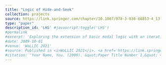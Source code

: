 ```yaml
---
title: "Logic of Hide-and-Seek"
collection: projects
source: https://link.springer.com/chapter/10.1007/978-3-030-88853-4_13
type: "paper"
description_id: 'LHS' #javascript:toggle('LHS')
#permalink
#excerpt: 'Exploring the extension of basic modal logic with an iterative substitution operator. '
#date: 2009-10-01
#venue: 'WoLLIC 2021'
#source: Published in <i>WoLLIC 2021</i>. <a href='https://link.springer.com/chapter/10.1007/978-3-030-88853-4_13'>Download paper here</a>
#citation: 'Your Name, You. (2009). &quot;Paper Title Number 1.&quot; <i>Journal 1</i>. 1(1).'
---
```

<div id="LHS" style="display:none">
<h2><span style="font-weight:
400">
Most recent works on cryptographic obfuscation focus on the high-end regime of
obfuscating general circuits while guaranteeing computational indistinguishability between functionally equivalent circuits. Motivated by the goals of simplicity and efficiency, we initiate
a systematic study of "low-end" obfuscation, focusing on simpler representation models and
information-theoretic notions of security. We obtain the following results.
<ul>
<li><i>Positive results via "white-box" learning.</i> We present a general technique for obtaining perfect indistinguishability obfuscation from exact learning algorithms that are given
restricted access to the representation of the input function. We demonstrate the usefulness
of this approach by obtaining simple obfuscation for decision trees and multilinear read-k
arithmetic formulas.
</li><li><i> Negative results via PAC learning.</i> A proper obfuscation scheme obfuscates programs
from a class C by programs from the same class. Assuming the existence of one-way functions, we show that there is no proper indistinguishability obfuscation scheme for k-CNF
formulas for any constant k >= 3; in fact, even obfuscating 3-CNF by k-CNF is impossible.
This result applies even to computationally secure obfuscation, and makes an unexpected
use of PAC learning in the context of negative results for obfuscation.
</li><li><i>Separations.</i> We study the relations between different information-theoretic notions of indistinguishability obfuscation, giving cryptographic evidence for separations between them.
</li></ul>
</span>
</h2> </div> 
<!--
<div class="box" id='LHS' style="display:none"> 
    <p>We discuss a simple logic to describe the hide-and-seek game, and showed that adding an equality constant to describe the winning condition of the seeker makes our logic undecidable.</p><p>Collaborated with <a href='https://people.ucas.ac.cn/~lidazhu?language=en'>Prof. Dazhu Li</a>, <a href='http://www.fenrong.net/'>Prof. Fenrong Liu</a> and <a href='https://www.isichennai.res.in/~sujata/'>Prof. Sujata Ghosh</a>. </p>
</div> -->
